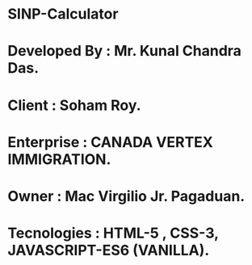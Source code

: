 ﻿# SINP-Calculator
# Developed By : Mr. Kunal Chandra Das.
# Client : Soham Roy.
# Enterprise : CANADA VERTEX IMMIGRATION.
# Owner : Mac Virgilio Jr. Pagaduan.

# Tecnologies : HTML-5 , CSS-3, JAVASCRIPT-ES6 (VANILLA). 

